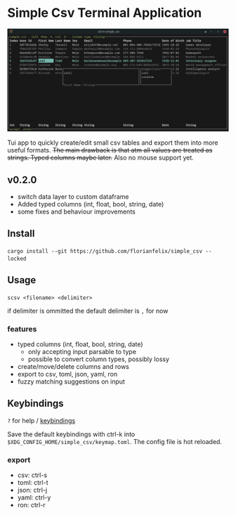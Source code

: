 # Simple Csv Terminal Application

![Alt text](simple_csv.png "Optional Title")

Tui app to quickly create/edit small csv tables and export them into more useful formats.
~~The main drawback is that atm all values are treated as strings.
Typed columns maybe later.~~ Also no mouse support yet.

## v0.2.0
- switch data layer to custom dataframe
- Added typed columns (int, float, bool, string, date)
- some fixes and behaviour improvements

## Install
`cargo install --git https://github.com/florianfelix/simple_csv --locked`

## Usage
`scsv <filename> <delimiter>`

if delimiter is ommitted the default delimiter is `,` for now

### features
- typed columns (int, float, bool, string, date)
  - only accepting input parsable to type
  - possible to convert column types, possibly lossy
- create/move/delete columns and rows
- export to csv, toml, json, yaml, ron
- fuzzy matching suggestions on input


## Keybindings
`?` for help /  [keybindings](default_keybindings.yml)

Save the default keybindings with ctrl-k into `$XDG_CONFIG_HOME/simple_csv/keymap.toml`.
The config file is hot reloaded.

### export
- csv: ctrl-s
- toml: ctrl-t
- json: ctrl-j
- yaml: ctrl-y
- ron: ctrl-r

